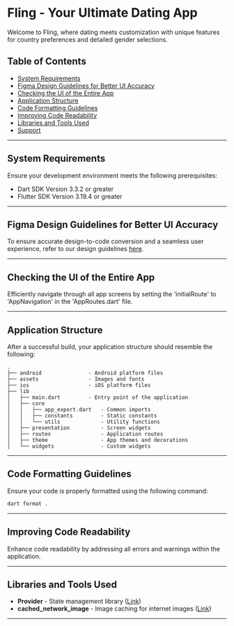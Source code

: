 # Fling - Your Ultimate Dating App

Welcome to Fling, where dating meets customization with unique features for country preferences and detailed gender selections.

## Table of Contents
- [System Requirements](#system-requirements)
- [Figma Design Guidelines for Better UI Accuracy](#figma-design-guidelines-for-better-ui-accuracy)
- [Checking the UI of the Entire App](#checking-the-ui-of-the-entire-app)
- [Application Structure](#application-structure)
- [Code Formatting Guidelines](#code-formatting-guidelines)
- [Improving Code Readability](#improving-code-readability)
- [Libraries and Tools Used](#libraries-and-tools-used)
- [Support](#support)

---

## System Requirements

Ensure your development environment meets the following prerequisites:

- Dart SDK Version 3.3.2 or greater
- Flutter SDK Version 3.19.4 or greater

---

## Figma Design Guidelines for Better UI Accuracy

To ensure accurate design-to-code conversion and a seamless user experience, refer to our design guidelines [here](https://docs.dhiwise.com/docs/Designguidelines/intro).

---

## Checking the UI of the Entire App

Efficiently navigate through all app screens by setting the 'initialRoute' to 'AppNavigation' in the 'AppRoutes.dart' file.

---

## Application Structure

After a successful build, your application structure should resemble the following:

```
.
├── android               - Android platform files
├── assets                - Images and fonts
├── ios                   - iOS platform files
├── lib
│   ├── main.dart         - Entry point of the application
│   ├── core
│   │   ├── app_export.dart   - Common imports
│   │   ├── constants         - Static constants
│   │   └── utils             - Utility functions
│   ├── presentation          - Screen widgets
│   ├── routes                - Application routes
│   ├── theme                 - App themes and decorations
│   └── widgets               - Custom widgets
```

---

## Code Formatting Guidelines

Ensure your code is properly formatted using the following command:
```bash
dart format .
```

---

## Improving Code Readability

Enhance code readability by addressing all errors and warnings within the application.

---

## Libraries and Tools Used

- **Provider** - State management library ([Link](https://pub.dev/packages/provider))
- **cached_network_image** - Image caching for internet images ([Link](https://pub.dev/packages/cached_network_image))

---
